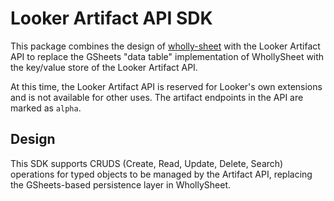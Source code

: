 # Looker Artifact API SDK

This package combines the design of [wholly-sheet](../wholly-sheet) with the Looker Artifact API to replace the GSheets "data table" implementation of WhollySheet with the key/value store of the Looker Artifact API.

At this time, the Looker Artifact API is reserved for Looker's own extensions and is not available for other uses. The artifact endpoints in the API are marked as `alpha`.

## Design

This SDK supports CRUDS (Create, Read, Update, Delete, Search) operations for typed objects to be managed by the Artifact API, replacing the GSheets-based persistence layer in WhollySheet.